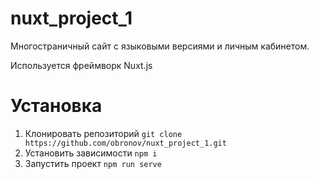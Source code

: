 # nuxt_project_1
Многостраничный сайт с языковыми версиями и личным кабинетом.

Используется фреймворк Nuxt.js

# Установка
1) Клонировать репозиторий `git clone https://github.com/obronov/nuxt_project_1.git`
2) Установить зависимости `npm i`
3) Запустить проект `npm run serve`

